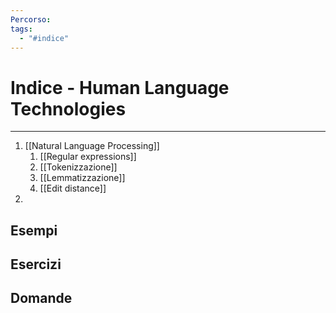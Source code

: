 ```yaml
---
Percorso: 
tags:
  - "#indice"
---
```

# Indice - Human Language Technologies
---
 
1. [[Natural Language Processing]]
	1. [[Regular expressions]]
	2. [[Tokenizzazione]]
	3. [[Lemmatizzazione]]
	4. [[Edit distance]]
2. 

## Esempi


## Esercizi


## Domande